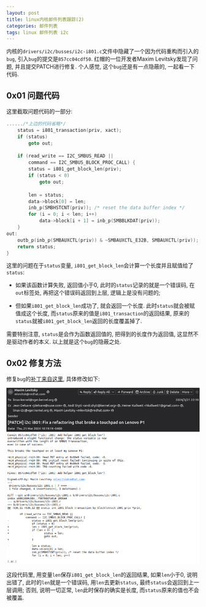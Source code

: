 ```yaml
---
layout: post
title: linux内核邮件列表跟踪(2)
categories: 邮件列表
tags: linux 邮件列表 i2c
---
```


内核的`drivers/i2c/busses/i2c-i801.c`文件中隐藏了一个因为代码重构而引入的`bug`, 引入`bug`的提交是`857cc04cdf50`. 红帽的一位开发者Maxim Levitsky发现了问题, 并且提交PATCH进行修复. 个人感觉, 这个`bug`还是有一点隐蔽的, 一起看一下代码.

## 0x01 问题代码

这里截取问题代码的一部分:

```c
....../*上边的代码省略*/
	status = i801_transaction(priv, xact);
	if (status)
		goto out;

	if (read_write == I2C_SMBUS_READ ||
	    command == I2C_SMBUS_BLOCK_PROC_CALL) {
		status = i801_get_block_len(priv);
		if (status < 0)
			goto out;

		len = status;
		data->block[0] = len;
		inb_p(SMBHSTCNT(priv));	/* reset the data buffer index */
		for (i = 0; i < len; i++)
			data->block[i + 1] = inb_p(SMBBLKDAT(priv));
	}
out:
	outb_p(inb_p(SMBAUXCTL(priv)) & ~SMBAUXCTL_E32B, SMBAUXCTL(priv));
	return status;
}
```

这里的问题在于`status`变量, `i801_get_block_len`会计算一个长度并且赋值给了`status`:

- 如果该函数计算失败, 返回值小于0, 此时的`status`记录的就是一个错误码, 在`out`标签处, 再把这个错误码返回到上层, 逻辑上是没有问题的;

- 但如果`i801_get_block_len`成功了, 就会返回一个长度. 此时`status`就会被赋值成这个长度, 而`status`原来的值是`i801_transaction`的返回结果, 原来的`status`就被`i801_get_block_len`返回的长度覆盖掉了.

需要特别注意, `status`是会作为函数返回值的, 把得到的长度作为返回值, 这显然不是驱动作者的本义. 以上就是这个`bug`的隐蔽之处.

## 0x02 修复方法

修复`bug`的[补丁来自这里](https://lore.kernel.org/linux-i2c/hanmsf4vklzy6u2a3bcqiqjwnjimwfxuk64vte6h5avjtowku4@wvcmu3ifb7bo/T/#t), 具体修改如下:

![alt text](<../assets/img/posts/2024-03-26-linux内核邮件列表跟踪2/1.png>)

这段代码里, 用变量`len`保存`i801_get_block_len`的返回结果, 如果`len`小于0, 说明出错了, 此时的`len`就是一个错误码, 用`len`去更新`status`, 最终`status`会返回到上一层调用; 否则, 说明一切正常, `len`此时保存的确实是长度, 而`status`原来的值也不会被覆盖.
